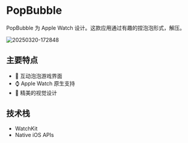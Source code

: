 # PopBubble

PopBubble 为 Apple Watch 设计。这款应用通过有趣的捏泡泡形式，解压。

![20250320-172848](https://github.com/user-attachments/assets/75f8632d-dde8-4790-93e9-85483b20362c)

## 主要特点

- 🎯 互动泡泡游戏界面
- ⌚️ Apple Watch 原生支持
- 🎨 精美的视觉设计

## 技术栈

- WatchKit
- Native iOS APIs

